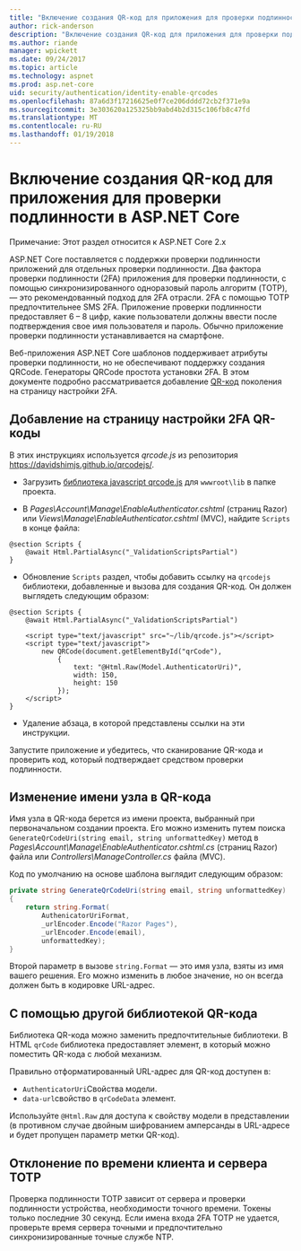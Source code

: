 ```yaml
---
title: "Включение создания QR-код для приложения для проверки подлинности в ASP.NET Core"
author: rick-anderson
description: "Включение создания QR-код для приложения для проверки подлинности в ASP.NET Core"
ms.author: riande
manager: wpickett
ms.date: 09/24/2017
ms.topic: article
ms.technology: aspnet
ms.prod: asp.net-core
uid: security/authentication/identity-enable-qrcodes
ms.openlocfilehash: 87a6d3f17216625e0f7ce206dddd72cb2f371e9a
ms.sourcegitcommit: 3e303620a125325bb9abd4b2d315c106fb8c47fd
ms.translationtype: MT
ms.contentlocale: ru-RU
ms.lasthandoff: 01/19/2018
---
```

# <a name="enabling-qr-code-generation-for-authenticator-apps-in-aspnet-core"></a>Включение создания QR-код для приложения для проверки подлинности в ASP.NET Core

Примечание: Этот раздел относится к ASP.NET Core 2.x

ASP.NET Core поставляется с поддержки проверки подлинности приложений для отдельных проверки подлинности. Два фактора проверки подлинности (2FA) приложения для проверки подлинности, с помощью синхронизированного одноразовый пароль алгоритм (TOTP), — это рекомендованный подход для 2FA отрасли. 2FA с помощью TOTP предпочтительнее SMS 2FA. Приложение проверки подлинности предоставляет 6 – 8 цифр, какие пользователи должны ввести после подтверждения свое имя пользователя и пароль. Обычно приложение проверки подлинности устанавливается на смартфоне.

Веб-приложения ASP.NET Core шаблонов поддерживает атрибуты проверки подлинности, но не обеспечивают поддержку создания QRCode. Генераторы QRCode простота установки 2FA. В этом документе подробно рассматривается добавление [QR-код](https://wikipedia.org/wiki/QR_code) поколения на страницу настройки 2FA.

## <a name="adding-qr-codes-to-the-2fa-configuration-page"></a>Добавление на страницу настройки 2FA QR-коды

В этих инструкциях используется *qrcode.js* из репозитория https://davidshimjs.github.io/qrcodejs/.

* Загрузить [библиотека javascript qrcode.js](https://davidshimjs.github.io/qrcodejs/) для `wwwroot\lib` в папке проекта.

* В *Pages\Account\Manage\EnableAuthenticator.cshtml* (страниц Razor) или *Views\Manage\EnableAuthenticator.cshtml* (MVC), найдите `Scripts` в конце файла:

```cshtml
@section Scripts {
    @await Html.PartialAsync("_ValidationScriptsPartial")
}
```

* Обновление `Scripts` раздел, чтобы добавить ссылку на `qrcodejs` библиотеки, добавленные и вызова для создания QR-код. Он должен выглядеть следующим образом:

```cshtml
@section Scripts {
    @await Html.PartialAsync("_ValidationScriptsPartial")

    <script type="text/javascript" src="~/lib/qrcode.js"></script>
    <script type="text/javascript">
        new QRCode(document.getElementById("qrCode"),
            {
                text: "@Html.Raw(Model.AuthenticatorUri)",
                width: 150,
                height: 150
            });
    </script>
}
```

* Удаление абзаца, в которой представлены ссылки на эти инструкции.

Запустите приложение и убедитесь, что сканирование QR-кода и проверить код, который подтверждает средством проверки подлинности.

## <a name="change-the-site-name-in-the-qr-code"></a>Изменение имени узла в QR-кода

Имя узла в QR-кода берется из имени проекта, выбранный при первоначальном создании проекта. Его можно изменить путем поиска `GenerateQrCodeUri(string email, string unformattedKey)` метод в *Pages\Account\Manage\EnableAuthenticator.cshtml.cs* (страниц Razor) файла или *Controllers\ManageController.cs* файла (MVC). 

Код по умолчанию на основе шаблона выглядит следующим образом:

```c#
private string GenerateQrCodeUri(string email, string unformattedKey)
{
    return string.Format(
        AuthenicatorUriFormat,
        _urlEncoder.Encode("Razor Pages"),
        _urlEncoder.Encode(email),
        unformattedKey);
}
```

Второй параметр в вызове `string.Format` — это имя узла, взяты из имя вашего решения. Его можно изменить в любое значение, но он всегда должен быть в кодировке URL-адрес.

## <a name="using-a-different-qr-code-library"></a>С помощью другой библиотекой QR-кода

Библиотека QR-кода можно заменить предпочтительные библиотеки. В HTML `qrCode` библиотека предоставляет элемент, в который можно поместить QR-кода с любой механизм.

Правильно отформатированный URL-адрес для QR-код доступен в:

* `AuthenticatorUri`Свойства модели.
* `data-url`свойство в `qrCodeData` элемент. 

Используйте `@Html.Raw` для доступа к свойству модели в представлении (в противном случае двойным шифрованием амперсанды в URL-адресе и будет пропущен параметр метки QR-код).

## <a name="totp-client-and-server-time-skew"></a>Отклонение по времени клиента и сервера TOTP

Проверка подлинности TOTP зависит от сервера и проверки подлинности устройства, необходимости точного времени. Токены только последние 30 секунд. Если имена входа 2FA TOTP не удается, проверьте время сервера точными и предпочтительно синхронизированные точные службе NTP.
